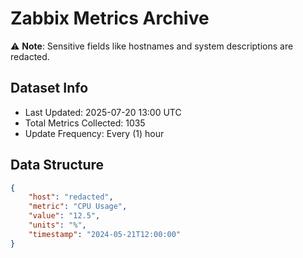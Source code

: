 # Zabbix Metrics Archive

⚠️ **Note**: Sensitive fields like hostnames and system descriptions are redacted.

## Dataset Info
- Last Updated: 2025-07-20 13:00 UTC
- Total Metrics Collected: 1035
- Update Frequency: Every (1) hour

## Data Structure
```json
{
    "host": "redacted",
    "metric": "CPU Usage",
    "value": "12.5",
    "units": "%",
    "timestamp": "2024-05-21T12:00:00"
}
```

